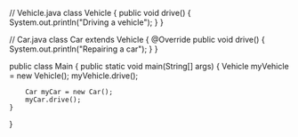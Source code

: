 // Vehicle.java
class Vehicle {
    public void drive() {
        System.out.println("Driving a vehicle");
    }
}

// Car.java
class Car extends Vehicle {
    @Override
    public void drive() {
        System.out.println("Repairing a car");
    }
}


public class Main {
    public static void main(String[] args) {
        Vehicle myVehicle = new Vehicle();
        myVehicle.drive(); 

        Car myCar = new Car();
        myCar.drive();       
    }
}
